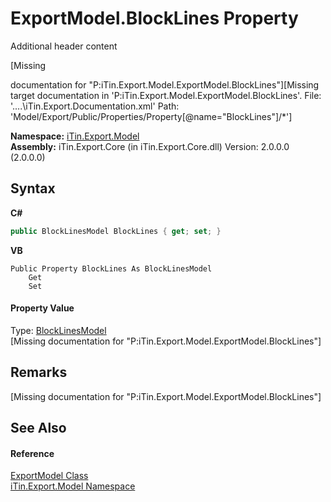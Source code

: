 # ExportModel.BlockLines Property 
Additional header content 

\[Missing <summary> documentation for "P:iTin.Export.Model.ExportModel.BlockLines"\]\[Missing <include> target documentation in 'P:iTin.Export.Model.ExportModel.BlockLines'.  File: '..\..\iTin.Export.Documentation.xml' Path: 'Model/Export/Public/Properties/Property[@name="BlockLines"]/*'\]

**Namespace:**&nbsp;<a href="N_iTin_Export_Model">iTin.Export.Model</a><br />**Assembly:**&nbsp;iTin.Export.Core (in iTin.Export.Core.dll) Version: 2.0.0.0 (2.0.0.0)

## Syntax

**C#**<br />
``` C#
public BlockLinesModel BlockLines { get; set; }
```

**VB**<br />
``` VB
Public Property BlockLines As BlockLinesModel
	Get
	Set
```


#### Property Value
Type: <a href="T_iTin_Export_Model_BlockLinesModel">BlockLinesModel</a><br />\[Missing <value> documentation for "P:iTin.Export.Model.ExportModel.BlockLines"\]

## Remarks
\[Missing <remarks> documentation for "P:iTin.Export.Model.ExportModel.BlockLines"\]

## See Also


#### Reference
<a href="T_iTin_Export_Model_ExportModel">ExportModel Class</a><br /><a href="N_iTin_Export_Model">iTin.Export.Model Namespace</a><br />